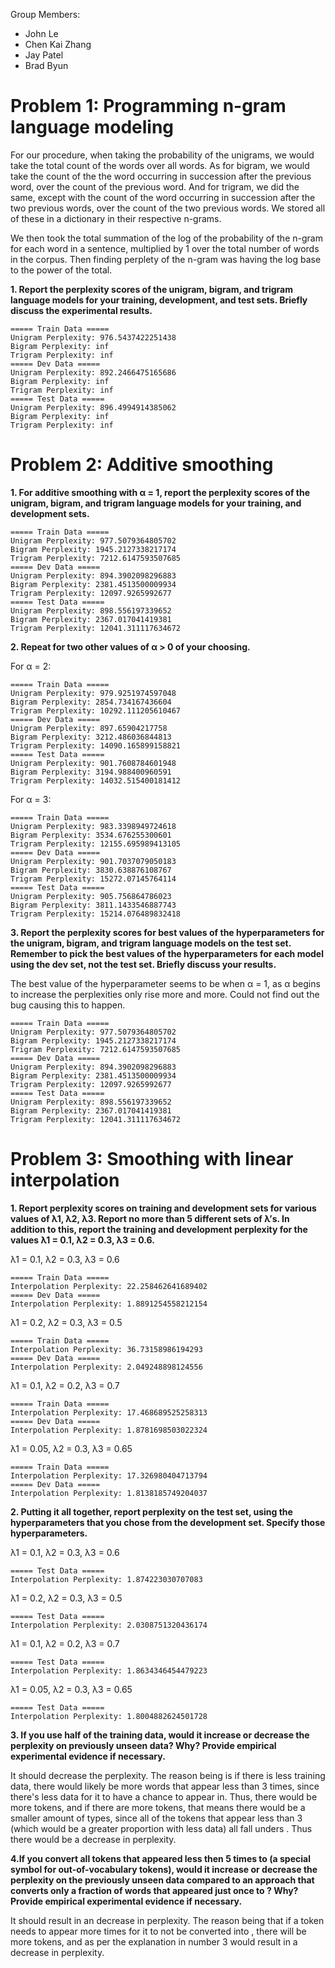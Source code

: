 Group Members:

- John Le
- Chen Kai Zhang
- Jay Patel
- Brad Byun

# Problem 1: Programming n-gram language modeling

For our procedure, when taking the probability of the unigrams, we would take the total count of the words over all words. As for bigram, we would take the count of the the word occurring in succession after the previous word, over the count of the previous word. And for trigram, we did the same, except with the count of the word occurring in succession after the two previous words, over the count of the two previous words. We stored all of these in a dictionary in their respective n-grams.

We then took the total summation of the log of the probability of the n-gram for each word in a sentence, multiplied by 1 over the total number of words in the corpus. Then finding perplety of the n-gram was having the log base to the power of the total.

**1. Report the perplexity scores of the unigram, bigram, and trigram language models for your training, development, and test sets. Briefly discuss the experimental results.**

```
===== Train Data =====
Unigram Perplexity: 976.5437422251438
Bigram Perplexity: inf
Trigram Perplexity: inf
===== Dev Data =====
Unigram Perplexity: 892.2466475165686
Bigram Perplexity: inf
Trigram Perplexity: inf
===== Test Data =====
Unigram Perplexity: 896.4994914385062
Bigram Perplexity: inf
Trigram Perplexity: inf
```

# Problem 2: Additive smoothing

**1. For additive smoothing with α = 1, report the perplexity scores of the unigram, bigram, and trigram language models for your training, and development sets.**

```
===== Train Data =====
Unigram Perplexity: 977.5079364805702
Bigram Perplexity: 1945.2127338217174
Trigram Perplexity: 7212.6147593507685
===== Dev Data =====
Unigram Perplexity: 894.3902098296883
Bigram Perplexity: 2381.4513500009934
Trigram Perplexity: 12097.9265992677
===== Test Data =====
Unigram Perplexity: 898.556197339652
Bigram Perplexity: 2367.017041419381
Trigram Perplexity: 12041.311117634672
```

**2. Repeat for two other values of α > 0 of your choosing.**


For α = 2:
```
===== Train Data =====
Unigram Perplexity: 979.9251974597048
Bigram Perplexity: 2854.734167436604
Trigram Perplexity: 10292.111205610467
===== Dev Data =====
Unigram Perplexity: 897.65904217758
Bigram Perplexity: 3212.486036844813
Trigram Perplexity: 14090.165899158821
===== Test Data =====
Unigram Perplexity: 901.7608784601948
Bigram Perplexity: 3194.988400960591
Trigram Perplexity: 14032.515400181412
```

For α = 3:
```
===== Train Data =====
Unigram Perplexity: 983.3398949724618
Bigram Perplexity: 3534.676255300601
Trigram Perplexity: 12155.695989413105
===== Dev Data =====
Unigram Perplexity: 901.7037079050183
Bigram Perplexity: 3830.638876108767
Trigram Perplexity: 15272.07145764114
===== Test Data =====
Unigram Perplexity: 905.756864786023
Bigram Perplexity: 3811.1433546887743
Trigram Perplexity: 15214.076489832418
```

**3. Report the perplexity scores for best values of the hyperparameters for the unigram, bigram, and trigram language models on the test set. Remember to pick the best values of the hyperparameters for each model using the dev set, not the test set. Briefly discuss your results.**

The best value of the hyperparameter seems to be when α = 1, as α begins to increase the perplexities only rise more and more. Could not find out the bug causing this to happen.

```
===== Train Data =====
Unigram Perplexity: 977.5079364805702
Bigram Perplexity: 1945.2127338217174
Trigram Perplexity: 7212.6147593507685
===== Dev Data =====
Unigram Perplexity: 894.3902098296883
Bigram Perplexity: 2381.4513500009934
Trigram Perplexity: 12097.9265992677
===== Test Data =====
Unigram Perplexity: 898.556197339652
Bigram Perplexity: 2367.017041419381
Trigram Perplexity: 12041.311117634672
```

# Problem 3: Smoothing with linear interpolation

**1. Report perplexity scores on training and development sets for various values of λ1, λ2, λ3. Report no more than 5 different sets of λ’s. In addition to this, report the training and development perplexity for the values λ1 = 0.1, λ2 = 0.3, λ3 = 0.6.**

λ1 = 0.1, λ2 = 0.3, λ3 = 0.6
```
===== Train Data =====
Interpolation Perplexity: 22.258462641689402
===== Dev Data =====
Interpolation Perplexity: 1.8891254558212154
```

λ1 = 0.2, λ2 = 0.3, λ3 = 0.5
```
===== Train Data =====
Interpolation Perplexity: 36.73158986194293
===== Dev Data =====
Interpolation Perplexity: 2.049248898124556
```

λ1 = 0.1, λ2 = 0.2, λ3 = 0.7
```
===== Train Data =====
Interpolation Perplexity: 17.468689525258313
===== Dev Data =====
Interpolation Perplexity: 1.8781698503022324
```

λ1 = 0.05, λ2 = 0.3, λ3 = 0.65
```
===== Train Data =====
Interpolation Perplexity: 17.326980404713794
===== Dev Data =====
Interpolation Perplexity: 1.8138185749204037
```

**2. Putting it all together, report perplexity on the test set, using the hyperparameters that you chose from the development set. Specify those hyperparameters.**

λ1 = 0.1, λ2 = 0.3, λ3 = 0.6
```
===== Test Data =====
Interpolation Perplexity: 1.874223030707083
```

λ1 = 0.2, λ2 = 0.3, λ3 = 0.5
```
===== Test Data =====
Interpolation Perplexity: 2.0308751320436174
```

λ1 = 0.1, λ2 = 0.2, λ3 = 0.7
```
===== Test Data =====
Interpolation Perplexity: 1.8634346454479223
```

λ1 = 0.05, λ2 = 0.3, λ3 = 0.65
```
===== Test Data =====
Interpolation Perplexity: 1.8004882624501728
```

**3. If you use half of the training data, would it increase or decrease the perplexity on previously unseen data? Why? Provide empirical experimental evidence if necessary.**

It should decrease the perplexity. The reason being is if there is less training data, there would likely be more words that appear less than 3 times, since there's less data for it to have a chance to appear in. Thus, there would be more <unk> tokens, and if there are more <unk> tokens, that means there would be a smaller amount of types, since all of the tokens that appear less than 3 (which would be a greater proportion with less data) all fall unders <unk>. Thus there would be a decrease in perplexity.

**4.If you convert all tokens that appeared less then 5 times to <unk> (a special symbol for out-of-vocabulary tokens), would it increase or decrease the perplexity on the previously unseen data compared to an approach that converts only a fraction of words that appeared just once to <unk>? Why? Provide empirical experimental evidence if necessary.**

It should result in an decrease in perplexity. The reason being that if a token needs to appear more times for it to not be converted into <unk>, there will be more <unk> tokens, and as per the explanation in number 3 would result in a decrease in perplexity.